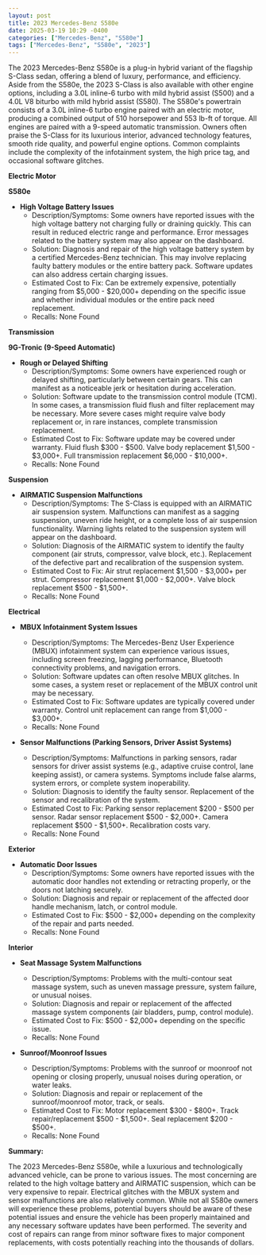 ```yaml
---
layout: post
title: 2023 Mercedes-Benz S580e
date: 2025-03-19 10:29 -0400
categories: ["Mercedes-Benz", "S580e"]
tags: ["Mercedes-Benz", "S580e", "2023"]
---
```

The 2023 Mercedes-Benz S580e is a plug-in hybrid variant of the flagship S-Class sedan, offering a blend of luxury, performance, and efficiency. Aside from the S580e, the 2023 S-Class is also available with other engine options, including a 3.0L inline-6 turbo with mild hybrid assist (S500) and a 4.0L V8 biturbo with mild hybrid assist (S580). The S580e's powertrain consists of a 3.0L inline-6 turbo engine paired with an electric motor, producing a combined output of 510 horsepower and 553 lb-ft of torque. All engines are paired with a 9-speed automatic transmission. Owners often praise the S-Class for its luxurious interior, advanced technology features, smooth ride quality, and powerful engine options. Common complaints include the complexity of the infotainment system, the high price tag, and occasional software glitches.

**Electric Motor**

**S580e**
* **High Voltage Battery Issues**
    * Description/Symptoms: Some owners have reported issues with the high voltage battery not charging fully or draining quickly. This can result in reduced electric range and performance. Error messages related to the battery system may also appear on the dashboard.
    * Solution: Diagnosis and repair of the high voltage battery system by a certified Mercedes-Benz technician. This may involve replacing faulty battery modules or the entire battery pack. Software updates can also address certain charging issues.
    * Estimated Cost to Fix: Can be extremely expensive, potentially ranging from $5,000 - $20,000+ depending on the specific issue and whether individual modules or the entire pack need replacement.
    * Recalls: None Found

**Transmission**

**9G-Tronic (9-Speed Automatic)**

* **Rough or Delayed Shifting**
    * Description/Symptoms: Some owners have experienced rough or delayed shifting, particularly between certain gears. This can manifest as a noticeable jerk or hesitation during acceleration.
    * Solution: Software update to the transmission control module (TCM). In some cases, a transmission fluid flush and filter replacement may be necessary. More severe cases might require valve body replacement or, in rare instances, complete transmission replacement.
    * Estimated Cost to Fix: Software update may be covered under warranty. Fluid flush $300 - $500. Valve body replacement $1,500 - $3,000+. Full transmission replacement $6,000 - $10,000+.
    * Recalls: None Found

**Suspension**

* **AIRMATIC Suspension Malfunctions**
    * Description/Symptoms: The S-Class is equipped with an AIRMATIC air suspension system. Malfunctions can manifest as a sagging suspension, uneven ride height, or a complete loss of air suspension functionality. Warning lights related to the suspension system will appear on the dashboard.
    * Solution: Diagnosis of the AIRMATIC system to identify the faulty component (air struts, compressor, valve block, etc.). Replacement of the defective part and recalibration of the suspension system.
    * Estimated Cost to Fix: Air strut replacement $1,500 - $3,000+ per strut. Compressor replacement $1,000 - $2,000+. Valve block replacement $500 - $1,500+.
    * Recalls: None Found

**Electrical**

* **MBUX Infotainment System Issues**
    * Description/Symptoms: The Mercedes-Benz User Experience (MBUX) infotainment system can experience various issues, including screen freezing, lagging performance, Bluetooth connectivity problems, and navigation errors.
    * Solution: Software updates can often resolve MBUX glitches. In some cases, a system reset or replacement of the MBUX control unit may be necessary.
    * Estimated Cost to Fix: Software updates are typically covered under warranty. Control unit replacement can range from $1,000 - $3,000+.
    * Recalls: None Found

* **Sensor Malfunctions (Parking Sensors, Driver Assist Systems)**
    * Description/Symptoms: Malfunctions in parking sensors, radar sensors for driver assist systems (e.g., adaptive cruise control, lane keeping assist), or camera systems. Symptoms include false alarms, system errors, or complete system inoperability.
    * Solution: Diagnosis to identify the faulty sensor. Replacement of the sensor and recalibration of the system.
    * Estimated Cost to Fix: Parking sensor replacement $200 - $500 per sensor. Radar sensor replacement $500 - $2,000+. Camera replacement $500 - $1,500+. Recalibration costs vary.
    * Recalls: None Found

**Exterior**

* **Automatic Door Issues**
    * Description/Symptoms: Some owners have reported issues with the automatic door handles not extending or retracting properly, or the doors not latching securely.
    * Solution: Diagnosis and repair or replacement of the affected door handle mechanism, latch, or control module.
    * Estimated Cost to Fix: $500 - $2,000+ depending on the complexity of the repair and parts needed.
    * Recalls: None Found

**Interior**

* **Seat Massage System Malfunctions**
    * Description/Symptoms: Problems with the multi-contour seat massage system, such as uneven massage pressure, system failure, or unusual noises.
    * Solution: Diagnosis and repair or replacement of the affected massage system components (air bladders, pump, control module).
    * Estimated Cost to Fix: $500 - $2,000+ depending on the specific issue.
    * Recalls: None Found

* **Sunroof/Moonroof Issues**
    * Description/Symptoms: Problems with the sunroof or moonroof not opening or closing properly, unusual noises during operation, or water leaks.
    * Solution: Diagnosis and repair or replacement of the sunroof/moonroof motor, track, or seals.
    * Estimated Cost to Fix: Motor replacement $300 - $800+. Track repair/replacement $500 - $1,500+. Seal replacement $200 - $500+.
    * Recalls: None Found

**Summary:**

The 2023 Mercedes-Benz S580e, while a luxurious and technologically advanced vehicle, can be prone to various issues. The most concerning are related to the high voltage battery and AIRMATIC suspension, which can be very expensive to repair. Electrical glitches with the MBUX system and sensor malfunctions are also relatively common. While not all S580e owners will experience these problems, potential buyers should be aware of these potential issues and ensure the vehicle has been properly maintained and any necessary software updates have been performed. The severity and cost of repairs can range from minor software fixes to major component replacements, with costs potentially reaching into the thousands of dollars.

